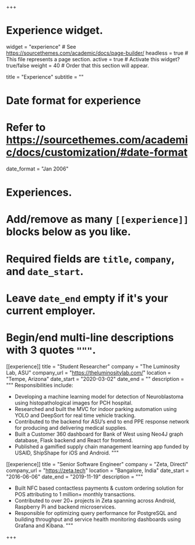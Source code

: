 +++
# Experience widget.
widget = "experience"  # See https://sourcethemes.com/academic/docs/page-builder/
headless = true  # This file represents a page section.
active = true  # Activate this widget? true/false
weight = 40  # Order that this section will appear.

title = "Experience"
subtitle = ""

# Date format for experience
#   Refer to https://sourcethemes.com/academic/docs/customization/#date-format
date_format = "Jan 2006"

# Experiences.
#   Add/remove as many `[[experience]]` blocks below as you like.
#   Required fields are `title`, `company`, and `date_start`.
#   Leave `date_end` empty if it's your current employer.
#   Begin/end multi-line descriptions with 3 quotes `"""`.
[[experience]]
  title = "Student Researcher"
  company = "The Luminosity Lab, ASU"
  company_url = "https://theluminositylab.com/"
  location = "Tempe, Arizona"
  date_start = "2020-03-02"
  date_end = ""
  description = """
  Responsibilities include:
  
  * Developing a machine learning model for detection of Neuroblastoma using histopathological images for PCH hospital. 
  * Researched and built the MVC for indoor parking automation using YOLO and DeepSort for real time vehicle tracking. 
  * Contributed to the backend for ASU’s end to end PPE response network for producing and delivering medical supplies.
  * Built a Customer 360 dashboard for Bank of West using Neo4J graph database, Flask backend and React for frontend. 
  * Published a gamified supply chain management learning app funded by USAID, ShipShape for iOS and Android. 
  """

[[experience]]
  title = "Senior Software Engineer"
  company = "Zeta, Directi"
  company_url = "https://zeta.tech"
  location = "Bangalore, India"
  date_start = "2016-06-06"
  date_end = "2019-11-19"
  description = """
  * Built NFC based contactless payments & custom ordering solution for POS attributing to 1 million+ monthly transactions.
  * Contributed to over 20+ projects in Zeta spanning across Android, Raspberry Pi and backend microservices. 
  * Responsible for optimizing query performance for PostgreSQL and building throughput and service health monitoring dashboards using Grafana and Kibana.
  """

+++
